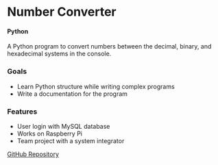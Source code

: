 # Number Converter
#### Python
A Python program to convert numbers between the decimal, binary, and hexadecimal systems in the console.

### Goals
- Learn Python structure while writing complex programs
- Write a documentation for the program

### Features
- User login with MySQL database
- Works on Raspberry Pi
- Team project with a system integrator

[GitHub Repository](https://github.com/username/portfolio)
